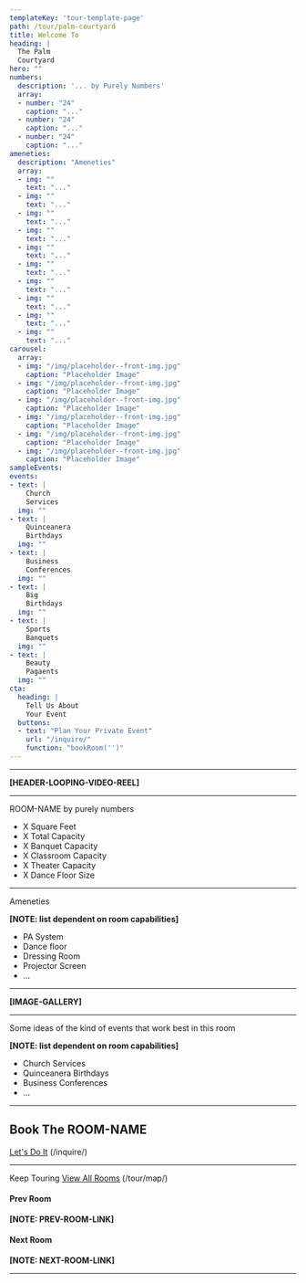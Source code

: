 ```yaml
---
templateKey: 'tour-template-page'
path: /tour/palm-courtyard
title: Welcome To
heading: |
  The Palm
  Courtyard
hero: ""
numbers:
  description: '... by Purely Numbers'
  array:
  - number: "24"
    caption: "..."
  - number: "24"
    caption: "..."
  - number: "24"
    caption: "..."
ameneties:
  description: "Ameneties"
  array:
  - img: ""
    text: "..."
  - img: ""
    text: "..."
  - img: ""
    text: "..."
  - img: ""
    text: "..."
  - img: ""
    text: "..."
  - img: ""
    text: "..."
  - img: ""
    text: "..."
  - img: ""
    text: "..."
  - img: ""
    text: "..."
  - img: ""
    text: "..."
carousel:
  array:
  - img: "/img/placeholder--front-img.jpg"
    caption: "Placeholder Image"
  - img: "/img/placeholder--front-img.jpg"
    caption: "Placeholder Image"
  - img: "/img/placeholder--front-img.jpg"
    caption: "Placeholder Image"
  - img: "/img/placeholder--front-img.jpg"
    caption: "Placeholder Image"
  - img: "/img/placeholder--front-img.jpg"
    caption: "Placeholder Image"
  - img: "/img/placeholder--front-img.jpg"
    caption: "Placeholder Image"
sampleEvents:
events:
- text: |
    Church
    Services
  img: ""
- text: |
    Quinceanera
    Birthdays
  img: ""
- text: |
    Business
    Conferences
  img: ""
- text: |
    Big
    Birthdays
  img: ""
- text: |
    Sports
    Banquets
  img: ""
- text: |
    Beauty
    Pagaents
  img: ""
cta:
  heading: |
    Tell Us About
    Your Event
  buttons:
  - text: "Plan Your Private Event"
    url: "/inquire/"
    function: "bookRoom('')"
---
```

---

**[HEADER-LOOPING-VIDEO-REEL]**

---

ROOM-NAME by purely numbers

- X Square Feet
- X Total Capacity
- X Banquet Capacity
- X Classroom Capacity
- X Theater Capacity
- X Dance Floor Size

---

Ameneties

**[NOTE: list dependent on room capabilities]**
- PA System
- Dance floor
- Dressing Room
- Projector Screen
- ...

---

**[IMAGE-GALLERY]**

---

Some ideas of the kind of events that work best in this room

**[NOTE: list dependent on room capabilities]**
- Church Services
- Quinceanera Birthdays
- Business Conferences
- ...

---

## Book The ROOM-NAME
[Let's Do It](/inquire/) (/inquire/)

---

Keep Touring
[View All Rooms](/tour/map/) (/tour/map/)

#### Prev Room
**[NOTE: PREV-ROOM-LINK]**

#### Next Room
**[NOTE: NEXT-ROOM-LINK]**

---
